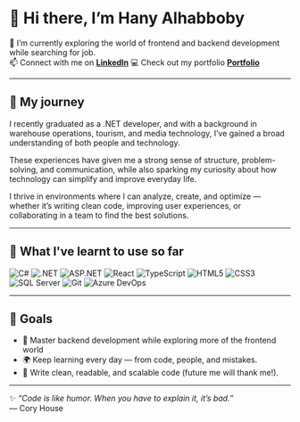 # 👋 Hi there, I’m Hany Alhabboby


🌱 I’m currently exploring the world of frontend and backend development while searching for job.  
📫 Connect with me on [**LinkedIn**](https://www.linkedin.com/in/hanyalh/)
💻 Check out my portfolio [**Portfolio**](https://hanyalhabboby-portfolio.netlify.app/)

---

## 🐣 My journey

I recently graduated as a .NET developer, and with a background in warehouse operations, tourism, and media technology, I’ve gained a broad understanding of both people and technology.

These experiences have given me a strong sense of structure, problem-solving, and communication, while also sparking my curiosity about how technology can simplify and improve everyday life.

I thrive in environments where I can analyze, create, and optimize — whether it’s writing clean code, improving user experiences, or collaborating in a team to find the best solutions.  

---

## 📎 What I've learnt to use so far

![C#](https://img.shields.io/badge/-C%23-239120?style=for-the-badge&logo=c-sharp&logoColor=white)
![.NET](https://img.shields.io/badge/-.NET-512BD4?style=for-the-badge&logo=dotnet&logoColor=white)
![ASP.NET](https://img.shields.io/badge/-ASP.NET-5C2D91?style=for-the-badge&logo=dotnet&logoColor=white)
![React](https://img.shields.io/badge/-React-61DAFB?style=for-the-badge&logo=react&logoColor=black)
![TypeScript](https://img.shields.io/badge/-TypeScript-3178C6?style=for-the-badge&logo=typescript&logoColor=white)
![HTML5](https://img.shields.io/badge/-HTML5-E34F26?style=for-the-badge&logo=html5&logoColor=white)
![CSS3](https://img.shields.io/badge/-CSS3-1572B6?style=for-the-badge&logo=css3&logoColor=white)
![SQL Server](https://img.shields.io/badge/-SQL%20Server-CC2927?style=for-the-badge&logo=microsoft-sql-server&logoColor=white)
![Git](https://img.shields.io/badge/-Git-F05032?style=for-the-badge&logo=git&logoColor=white)
![Azure DevOps](https://img.shields.io/badge/-DevOps-0078D7?style=for-the-badge&logo=azure-devops&logoColor=white)


---


## 🎯 Goals

- 💼 Master backend development while exploring more of the frontend world 
- 🌍 Keep learning every day — from code, people, and mistakes.
- 🧩 Write clean, readable, and scalable code (future me will thank me!).

---


✨ *“Code is like humor. When you have to explain it, it’s bad.”*  
— Cory House
